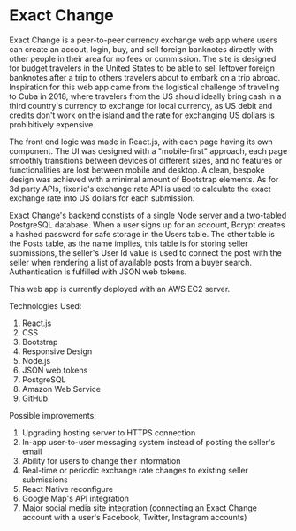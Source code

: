 # Exact Change

Exact Change is a peer-to-peer currency exchange web app where users can create an accout, login, buy, and sell foreign banknotes directly with other people in their area for no fees or commission. The site is designed for budget travelers in the United States to be able to sell leftover foreign banknotes after a trip to others travelers about to embark on a trip abroad. Inspiration for this web app came from the logistical challenge of traveling to Cuba in 2018, where travelers from the US should ideally bring cash in a third country's currency to exchange for local currency, as US debit and credits don't work on the island and the rate for exchanging US dollars is prohibitively expensive. 


The front end logic was made in React.js, with each page having its own component. The UI was designed with a "mobile-first" approach, each page smoothly transitions between devices of different sizes, and no features or functionalities are lost between mobile and desktop. A clean, bespoke design was achieved with a minimal amount of Bootstrap elements. As for 3d party APIs, fixer.io's exchange rate API is used to calculate the exact exchange rate into US dollars for each submission. 

Exact Change's backend constists of a single Node server and a two-tabled PostgreSQL database. When a user signs up for an account, Bcrypt creates a hashed password for safe storage in the Users table. The other table is the Posts table, as the name implies, this table is for storing seller submissions, the seller's User Id value is used to connect the post with the seller when rendering a list of available posts from a buyer search. Authentication is fulfilled with JSON web tokens. 

This web app is currently deployed with an AWS EC2 server.


Technologies Used:
1. React.js
2. CSS
3. Bootstrap
4. Responsive Design
5. Node.js
6. JSON web tokens
7. PostgreSQL
8. Amazon Web Service
9. GitHub


Possible improvements:
1. Upgrading hosting server to HTTPS connection
2. In-app user-to-user messaging system instead of posting the seller's email
3. Ability for users to change their information
4. Real-time or periodic exchange rate changes to existing seller submissions
5. React Native reconfigure 
6. Google Map's API integration
7. Major social media site integration (connecting an Exact Change account with a user's Facebook, Twitter, Instagram accounts)
